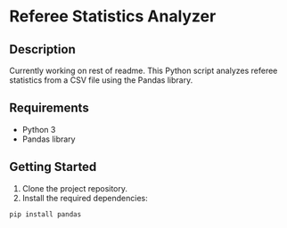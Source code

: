 # Referee Statistics Analyzer

## Description
Currently working on rest of readme.
This Python script analyzes referee statistics from a CSV file using the Pandas library.

## Requirements

- Python 3
- Pandas library

## Getting Started

1. Clone the project repository.
2. Install the required dependencies:

```bash
pip install pandas
